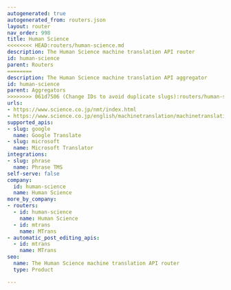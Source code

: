 ```yaml
---
autogenerated: true
autogenerated_from: routers.json
layout: router
nav_order: 998
title: Human Science
<<<<<<<< HEAD:routers/human-science.md
description: The Human Science machine translation API router
id: human-science
parent: Routers
========
description: The Human Science machine translation API aggregator
id: human-science
parent: Aggregators
>>>>>>>> 061d7506 (Change IDs to avoid duplicate slugs):routers/human-science-router.md
urls:
- https://www.science.co.jp/nmt/index.html
- https://www.science.co.jp/english/machinetranslation/machinetranslation.html
supported_apis:
- slug: google
  name: Google Translate
- slug: microsoft
  name: Microsoft Translator
integrations:
- slug: phrase
  name: Phrase TMS
self-serve: false
company:
  id: human-science
  name: Human Science
more_by_company:
- routers:
  - id: human-science
    name: Human Science
  - id: mtrans
    name: MTrans
- automatic_post_editing_apis:
  - id: mtrans
    name: MTrans
seo:
  name: The Human Science machine translation API router
  type: Product

---
```


